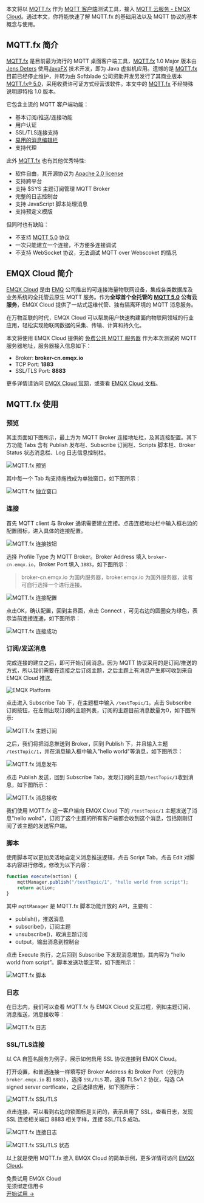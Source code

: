 本文将以 [MQTT.fx](http://www.mqttfx.jensd.de/) 作为 [MQTT 客户端](https://www.emqx.com/zh/blog/introduction-to-the-commonly-used-mqtt-client-library)测试工具，接入 [MQTT 云服务 - EMQX Cloud](https://www.emqx.com/zh/cloud)。通过本文，你将能快速了解 MQTT.fx 的基础用法以及 MQTT 协议的基本概念与使用。



## MQTT.fx 简介

[MQTT.fx](http://www.mqttfx.jensd.de/) 是目前最为流行的 MQTT 桌面客户端工具，[MQTT.fx](http://www.mqttfx.jensd.de/) 1.0 Major 版本由 [Jens Deters](https://www.jensd.de/wordpress/) 使用[JavaFX](https://en.wikipedia.org/wiki/JavaFX) 技术开发，即为 Java 虚拟机应用。遗憾的是 [MQTT.fx](http://www.mqttfx.jensd.de/) 目前已经停止维护，并转为由 Softblade 公司资助开发另发行了其商业版本 [MQTT.fx® 5.0](https://softblade.de/en/mqtt-fx/)，采用收费许可证方式经营该软件。本文中的 [MQTT.fx](http://www.mqttfx.jensd.de/) 不经特殊说明即特指 1.0 版本。

它包含主流的 MQTT 客户端功能：

- 基本订阅/推送/连接功能
- 用户认证
- SSL/TLS连接支持
- [易用的消息编辑栏](https://github.com/Jerady/mqttfx-payload-decoders)
- 支持代理

此外 [MQTT.fx](http://www.mqttfx.jensd.de/) 也有其他优秀特性:

- 软件自由，其开源协议为 [Apache 2.0 license](https://www.apache.org/licenses/LICENSE-2.0)
- 支持跨平台
- 支持 $SYS 主题订阅管理 MQTT Broker
- 完整的日志控制台
- 支持 JavaScript 脚本处理消息
- 支持预定义模版

但同时也有缺陷：

- 不支持 [MQTT 5.0](https://www.emqx.com/zh/mqtt/mqtt5) 协议
- 一次只能建立一个连接，不方便多连接调试
- 不支持 WebSocket 协议，无法调试 MQTT over Webscoket 的情况



## EMQX Cloud 简介

[EMQX Cloud](https://www.emqx.com/zh/cloud) 是由 [EMQ](https://www.emqx.com/zh) 公司推出的可连接海量物联网设备，集成各类数据库及业务系统的全托管云原生 MQTT 服务。作为**全球首个全托管的** [**MQTT 5.0**](https://www.emqx.com/zh/mqtt/mqtt5) **公有云服务**，EMQX Cloud 提供了一站式运维代管、独有隔离环境的 MQTT 消息服务。

在万物互联的时代，EMQX Cloud 可以帮助用户快速构建面向物联网领域的行业应用，轻松实现物联网数据的采集、传输、计算和持久化。

本文将使用 EMQX Cloud 提供的 [免费公共 MQTT 服务器](https://www.emqx.com/zh/mqtt/public-mqtt5-broker) 作为本次测试的 MQTT 服务器地址，服务器接入信息如下：

- Broker: **broker-cn.emqx.io**
- TCP Port: **1883**
- SSL/TLS Port: **8883**

更多详情请访问 [EMQX Cloud 官网](https://www.emqx.com/zh/cloud)，或查看 [EMQX Cloud 文档](https://docs.emqx.cn/cloud/latest/)。 



## MQTT.fx 使用

### 预览

其主页面如下图所示，最上方为 MQTT Broker 连接地址栏，及其连接配置。其下方功能 Tabs 含有 Publish 发布栏、Subscribe 订阅栏、Scripts 脚本栏、Broker Status 状态消息栏、Log 日志信息控制栏。

![MQTT.fx 预览](https://assets.emqx.com/images/571a6128a2fd2d71de4c6892997194dd.png)

其中每一个 Tab 均支持拖拽成为单独窗口，如下图所示：

![MQTT.fx 独立窗口](https://assets.emqx.com/images/63fafd1866bf97e55a2d87a41cda901e.png)

### 连接

首先 MQTT client 与 Broker 通讯需要建立连接。点击连接地址栏中输入框右边的配置图标，进入具体的连接配置。

![MQTT.fx 连接按钮](https://assets.emqx.com/images/3203ab53b9ccd95a1fa777cf96a1822a.png)

选择 Profile Type 为 MQTT Broker。Broker Address 填入 `broker-cn.emqx.io`，Broker Port 填入 `1883`，如下图所示：

> broker-cn.emqx.io 为国内服务器，broker.emqx.io 为国外服务器，读者可自行选择一个进行连接。

![MQTT.fx 连接配置](https://assets.emqx.com/images/987021efd99c587008e00061c5abaabf.png)


点击OK，确认配置，回到主界面，点击 Connect ，可见右边的圆圈变为绿色，表示当前连接连通，如下图所示：

![MQTT.fx 连接成功](https://assets.emqx.com/images/61c7866eebc762e0fdb7dca8ca669611.png)

### 订阅/发送消息

完成连接的建立之后，即可开始订阅消息。因为 MQTT 协议采用的是订阅/推送的方式，所以我们需要在连接之后订阅主题，之后主题上有消息产生即可收到来自 EMQX Cloud 推送。

![EMQX Platform](https://assets.emqx.com/images/7c3fd862db7bfdc16ef51bbcda0d5b2c.png)

点击进入 Subscribe Tab 下，在主题框中输入 `/testTopic/1`，点击 Subscribe 订阅按钮，在左侧出现订阅的主题列表，订阅的主题目前消息数量为0，如下图所示:

![MQTT.fx 主题订阅](https://assets.emqx.com/images/1e911b2c418c6f072dcb6969f8a95e4c.png)

之后，我们将把消息推送到 Broker，回到 Publish 下，并且输入主题 `/testTopic/1`，并在消息输入框中输入"hello world"等消息，如下图所示：

![MQTT.fx 消息发布](https://assets.emqx.com/images/fa9bd621a9dee67a07ad481924c2b93c.png)

点击 Publish 发送，回到 Subscribe Tab，发现订阅的主题`/testTopic/1`收到消息，如下图所示：

![MQTT.fx 消息接收](https://assets.emqx.com/images/43c8f23108d248f172a978e499b4d446.png)

我们使用 MQTT.fx 这一客户端向 EMQX Cloud 下的 `/testTopic/1` 主题发送了消息"hello wolrd"，订阅了这个主题的所有客户端都会收到这个消息，包括刚刚订阅了该主题的发送客户端。

### 脚本

使用脚本可以更加灵活地自定义消息推送逻辑，点击 Script Tab，点击 Edit 对脚本内容进行修改，修改为以下内容：

```jsx
function execute(action) {
    mqttManager.publish("/testTopic/1", "hello world from script");
    return action;
}
```

其中 `mqttManager` 是 MQTT.fx 脚本功能开放的 API，主要有：

- publish()，推送消息
- subscribe()，订阅主题
- unsubscribe()，取消主题订阅
- output，输出消息到控制台

点击 Execute 执行，之后回到 Subscribe 下发现消息增加，其内容为 “hello world from script”。脚本发送功能正常，如下图所示：

![MQTT.fx 脚本](https://assets.emqx.com/images/1504963bd1d751dd481cd995faaccc03.png)

### 日志

在日志内，我们可以查看 MQTT.fx 与 EMQX Cloud 交互过程，例如主题订阅，消息推送，消息接收等：

![MQTT.fx 日志](https://assets.emqx.com/images/cc3b9ee768d37b6cce66316135db261c.png)

### SSL/TLS连接

以 CA 自签名服务为例子，展示如何启用 SSL 协议连接到 EMQX Cloud。

打开设置，和普通连接一样填写好 Broker Address 和 Broker Port（分别为 `broker.emqx.io` 和 `8883`），选择 `SSL/TLS` 项，选择 TLSv1.2 协议，勾选 CA signed server certficate，之后选择应用，如下图所示：

![MQTT.fx SSL/TLS](https://assets.emqx.com/images/f8f23d25ea6fba54837bea19e1076081.png)

点击连接，可以看到右边的锁图标是关闭的，表示启用了 SSL，查看日志，发现 SSL 连接相关端口 8883 相关字样，连接 SSL/TLS 成功。

![MQTT.fx 连接日志](https://assets.emqx.com/images/5ea2e8316df5c33d907b6d784309a025.png)

![MQTT.fx SSL/TLS 状态](https://assets.emqx.com/images/b3efb08a666b6c3dca2485b5fb5b403a.png)

以上就是使用 MQTT.fx 接入 EMQX Cloud 的简单示例，更多详情可访问 [EMQX Cloud](https://www.emqx.com/zh/cloud)。


<section class="promotion">
    <div>
        免费试用 EMQX Cloud
        <div class="is-size-14 is-text-normal has-text-weight-normal">无须绑定信用卡</div>
    </div>
    <a href="https://www.emqx.com/zh/signup?continue=https://cloud.emqx.com/console/deployments/0?oper=new" class="button is-gradient px-5">开始试用 →</a >
</section>
